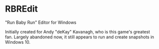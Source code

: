 # RBREdit
"Run Baby Run" Editor for Windows

Initially created for Andy "deKay" Kavanagh, who is this game's greatest fan. Largely abandoned now, it still appears to run and create snapshots in Windows 10.
